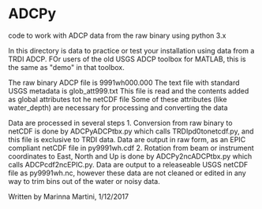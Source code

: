 # ADCPy

code to work with ADCP data from the raw binary using python 3.x

In this directory is data to practice or test your installation using data from a TRDI ADCP.
FOr users of the old USGS ADCP toolbox for MATLAB, this is the same as "demo" in that toolbox.

The raw binary ADCP file is 9991wh000.000
The text file with standard USGS metadata is glob_att999.txt
	This file is read and the contents added as global attributes tot he netCDF file
	Some of these attributes (like water_depth) are necessary for processing and converting the data
	
Data are processed in several steps
	1. Conversion from raw binary to netCDF is done by ADCPyADCPtbx.py which calls TRDIpd0tonetcdf.py, and this file is exclusive to TRDI data.  Data are output in raw form, as an EPIC compliant netCDF file in py9991wh.cdf
	2. Rotation from beam or instrument coordinates to East, North and Up is done by ADCPy2ncADCPtbx.py which calls ADCPcdf2ncEPIC.py.  Data are output to a releaseable USGS netCDF file as py9991wh.nc, however these data are not cleaned or edited in any way to trim bins out of the water or noisy data.

Written by Marinna Martini, 1/12/2017
